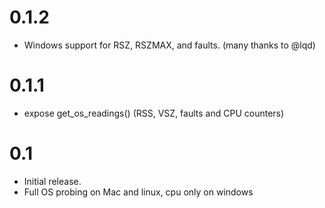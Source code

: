 # 0.1.2

* Windows support for RSZ, RSZMAX, and faults. (many thanks to @lqd)

# 0.1.1

* expose get_os_readings() (RSS, VSZ, faults and CPU counters)

# 0.1

* Initial release.
* Full OS probing on Mac and linux, cpu only on windows
